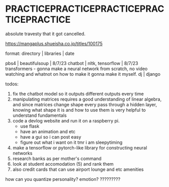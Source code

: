 # PRACTICEPRACTICEPRACTICEPRACTICEPRACTICE
absolute travesty that it got cancelled. 

https://mangaplus.shueisha.co.jp/titles/100175

format: 
directory | libraries | date

pbs4 | beautifulsoup | 8/7/23
chatbot | nltk, tensorflow | 8/7/23
transformers - gonna make a neural network from scratch, no video watching and whatnot on how to make it gonna make it myself.
dj | django


todos:
1. fix the chatbot model so it outputs different outputs every time
2. manipulating matrices requires a good understanding of linear algebra, and since matrices change shape every pass through a hidden layer, knowing what shape it is and how to use them is very helpful to understand fundamentals
3. code a devlog website and run it on a raspberry pi.
    - use flask
    - have an animation and etc
    - have a gui so i can post easy
    - figure out what i want on it tmr i am sleepytiming
4. make a tensorflow or pytorch-like library for constructing neural networks
5. research banks as per mother's command
6. look at student accomodation (5) and rank them
7. also credit cards that can use airport lounge and etc amenities

how can you quantize personality? emotion? ?????????
